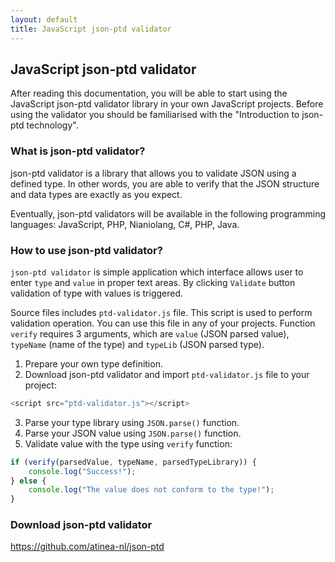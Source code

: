 ```yaml
---
layout: default
title: JavaScript json-ptd validator
---
```


## JavaScript json-ptd validator

After reading this documentation, you will be able to start using the JavaScript json-ptd validator library in your own JavaScript projects.
Before using the validator you should be familiarised with the "Introduction to json-ptd technology".

### What is json-ptd validator?

json-ptd validator is a library that allows you to validate JSON using a defined type. 
In other words, you are able to verify that the JSON structure and data types are exactly as you expect.

Eventually, json-ptd validators will be available in the following programming languages: JavaScript, PHP, Nianiolang, C#, PHP, Java.

### How to use json-ptd validator?
`json-ptd validator` is simple application which interface allows user to enter `type` and `value` in proper text areas. 
By clicking `Validate` button validation of type with values is triggered.

Source files includes `ptd-validator.js` file. This script is used to perform validation operation. You can use this file in any of your projects. 
Function `verify` requires 3 arguments, which are `value` (JSON parsed value), `typeName` (name of the type) and `typeLib` (JSON parsed type).

1. Prepare your own type definition.
2. Download json-ptd validator and import `ptd-validator.js` file to your project:
```js
<script src="ptd-validator.js"></script>
```
3. Parse your type library using `JSON.parse()` function.
4. Parse your JSON value using `JSON.parse()` function.
5. Validate value with the type using `verify` function:
```js
if (verify(parsedValue, typeName, parsedTypeLibrary)) {
	console.log("Success!");
} else {
	console.log("The value does not conform to the type!");
}
```

### Download json-ptd validator
https://github.com/atinea-nl/json-ptd

